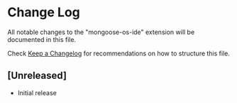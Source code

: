 # Change Log
All notable changes to the "mongoose-os-ide" extension will be documented in this file.

Check [Keep a Changelog](http://keepachangelog.com/) for recommendations on how to structure this file.

## [Unreleased]
- Initial release